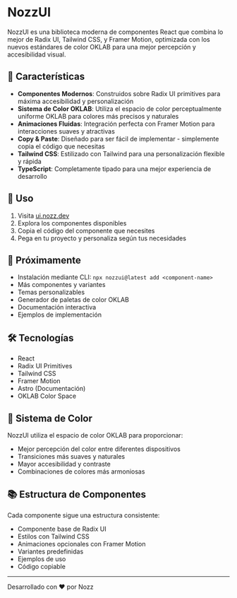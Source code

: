 # NozzUI

NozzUI es una biblioteca moderna de componentes React que combina lo mejor de Radix UI, Tailwind CSS, y Framer Motion, optimizada con los nuevos estándares de color OKLAB para una mejor percepción y accesibilidad visual.

## 🎨 Características

- **Componentes Modernos**: Construidos sobre Radix UI primitives para máxima accesibilidad y personalización
- **Sistema de Color OKLAB**: Utiliza el espacio de color perceptualmente uniforme OKLAB para colores más precisos y naturales
- **Animaciones Fluidas**: Integración perfecta con Framer Motion para interacciones suaves y atractivas
- **Copy & Paste**: Diseñado para ser fácil de implementar - simplemente copia el código que necesitas
- **Tailwind CSS**: Estilizado con Tailwind para una personalización flexible y rápida
- **TypeScript**: Completamente tipado para una mejor experiencia de desarrollo

## 🚀 Uso

1. Visita [ui.nozz.dev](https://ui.nozz.dev)
2. Explora los componentes disponibles
3. Copia el código del componente que necesites
4. Pega en tu proyecto y personaliza según tus necesidades

## 🎯 Próximamente

- Instalación mediante CLI: `npx nozzui@latest add <component-name>`
- Más componentes y variantes
- Temas personalizables
- Generador de paletas de color OKLAB
- Documentación interactiva
- Ejemplos de implementación

## 🛠 Tecnologías

- React
- Radix UI Primitives
- Tailwind CSS
- Framer Motion
- Astro (Documentación)
- OKLAB Color Space

## 🎨 Sistema de Color

NozzUI utiliza el espacio de color OKLAB para proporcionar:
- Mejor percepción del color entre diferentes dispositivos
- Transiciones más suaves y naturales
- Mayor accesibilidad y contraste
- Combinaciones de colores más armoniosas

## 📚 Estructura de Componentes

Cada componente sigue una estructura consistente:
- Componente base de Radix UI
- Estilos con Tailwind CSS
- Animaciones opcionales con Framer Motion
- Variantes predefinidas
- Ejemplos de uso
- Código copiable

---

Desarrollado con ❤️ por Nozz